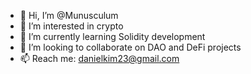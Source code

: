 - 👋 Hi, I’m @Munusculum
- 👀 I’m interested in crypto
- 🌱 I’m currently learning Solidity development
- 💞️ I’m looking to collaborate on DAO and DeFi projects
- 📫 Reach me: danielkim23@gmail.com  

<!---
Munusculum/Munusculum is a ✨ special ✨ repository because its `README.md` (this file) appears on your GitHub profile.
You can click the Preview link to take a look at your changes.
--->
